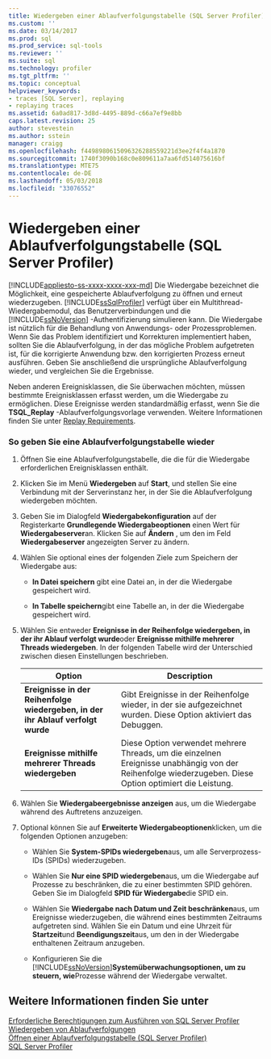 ```yaml
---
title: Wiedergeben einer Ablaufverfolgungstabelle (SQL Server Profiler) | Microsoft Docs
ms.custom: ''
ms.date: 03/14/2017
ms.prod: sql
ms.prod_service: sql-tools
ms.reviewer: ''
ms.suite: sql
ms.technology: profiler
ms.tgt_pltfrm: ''
ms.topic: conceptual
helpviewer_keywords:
- traces [SQL Server], replaying
- replaying traces
ms.assetid: 6a0ad817-3d8d-4495-889d-c66a7ef9e8bb
caps.latest.revision: 25
author: stevestein
ms.author: sstein
manager: craigg
ms.openlocfilehash: f4498980615096326288559221d3ee2f4f4a1870
ms.sourcegitcommit: 1740f3090b168c0e809611a7aa6fd514075616bf
ms.translationtype: MTE75
ms.contentlocale: de-DE
ms.lasthandoff: 05/03/2018
ms.locfileid: "33076552"
---
```

# <a name="replay-a-trace-table-sql-server-profiler"></a>Wiedergeben einer Ablaufverfolgungstabelle (SQL Server Profiler)
[!INCLUDE[appliesto-ss-xxxx-xxxx-xxx-md](../../includes/appliesto-ss-xxxx-xxxx-xxx-md.md)]
  Die Wiedergabe bezeichnet die Möglichkeit, eine gespeicherte Ablaufverfolgung zu öffnen und erneut wiederzugeben. [!INCLUDE[ssSqlProfiler](../../includes/sssqlprofiler-md.md)] verfügt über ein Multithread-Wiedergabemodul, das Benutzerverbindungen und die [!INCLUDE[ssNoVersion](../../includes/ssnoversion-md.md)] -Authentifizierung simulieren kann. Die Wiedergabe ist nützlich für die Behandlung von Anwendungs- oder Prozessproblemen. Wenn Sie das Problem identifiziert und Korrekturen implementiert haben, sollten Sie die Ablaufverfolgung, in der das mögliche Problem aufgetreten ist, für die korrigierte Anwendung bzw. den korrigierten Prozess erneut ausführen. Geben Sie anschließend die ursprüngliche Ablaufverfolgung wieder, und vergleichen Sie die Ergebnisse.  
  
 Neben anderen Ereignisklassen, die Sie überwachen möchten, müssen bestimmte Ereignisklassen erfasst werden, um die Wiedergabe zu ermöglichen. Diese Ereignisse werden standardmäßig erfasst, wenn Sie die **TSQL_Replay** -Ablaufverfolgungsvorlage verwenden. Weitere Informationen finden Sie unter [Replay Requirements](../../tools/sql-server-profiler/replay-requirements.md).  
  
### <a name="to-replay-a-trace-table"></a>So geben Sie eine Ablaufverfolgungstabelle wieder  
  
1.  Öffnen Sie eine Ablaufverfolgungstabelle, die die für die Wiedergabe erforderlichen Ereignisklassen enthält.  
  
2.  Klicken Sie im Menü **Wiedergeben** auf **Start**, und stellen Sie eine Verbindung mit der Serverinstanz her, in der Sie die Ablaufverfolgung wiedergeben möchten.  
  
3.  Geben Sie im Dialogfeld **Wiedergabekonfiguration** auf der Registerkarte **Grundlegende Wiedergabeoptionen** einen Wert für **Wiedergabeserver**an. Klicken Sie auf **Ändern** , um den im Feld **Wiedergabeserver** angezeigten Server zu ändern.  
  
4.  Wählen Sie optional eines der folgenden Ziele zum Speichern der Wiedergabe aus:  
  
    -   **In Datei speichern** gibt eine Datei an, in der die Wiedergabe gespeichert wird.  
  
    -   **In Tabelle speichern**gibt eine Tabelle an, in der die Wiedergabe gespeichert wird.  
  
5.  Wählen Sie entweder **Ereignisse in der Reihenfolge wiedergeben, in der ihr Ablauf verfolgt wurde**oder **Ereignisse mithilfe mehrerer Threads wiedergeben**. In der folgenden Tabelle wird der Unterschied zwischen diesen Einstellungen beschrieben.  
  
    |Option|Description|  
    |------------|-----------------|  
    |**Ereignisse in der Reihenfolge wiedergeben, in der ihr Ablauf verfolgt wurde**|Gibt Ereignisse in der Reihenfolge wieder, in der sie aufgezeichnet wurden. Diese Option aktiviert das Debuggen.|  
    |**Ereignisse mithilfe mehrerer Threads wiedergeben**|Diese Option verwendet mehrere Threads, um die einzelnen Ereignisse unabhängig von der Reihenfolge wiederzugeben. Diese Option optimiert die Leistung.|  
  
6.  Wählen Sie **Wiedergabeergebnisse anzeigen** aus, um die Wiedergabe während des Auftretens anzuzeigen.  
  
7.  Optional können Sie auf **Erweiterte Wiedergabeoptionen**klicken, um die folgenden Optionen anzugeben:  
  
    -   Wählen Sie **System-SPIDs wiedergeben**aus, um alle Serverprozess-IDs (SPIDs) wiederzugeben.  
  
    -   Wählen Sie **Nur eine SPID wiedergeben**aus, um die Wiedergabe auf Prozesse zu beschränken, die zu einer bestimmten SPID gehören. Geben Sie im Dialogfeld **SPID für Wiedergabe**die SPID ein.  
  
    -   Wählen Sie **Wiedergabe nach Datum und Zeit beschränken**aus, um Ereignisse wiederzugeben, die während eines bestimmten Zeitraums aufgetreten sind. Wählen Sie ein Datum und eine Uhrzeit für **Startzeit**und **Beendigungszeit**aus, um den in der Wiedergabe enthaltenen Zeitraum anzugeben.  
  
    -   Konfigurieren Sie die [!INCLUDE[ssNoVersion](../../includes/ssnoversion-md.md)]**Systemüberwachungsoptionen, um zu steuern, wie**Prozesse während der Wiedergabe verwaltet.  
  
## <a name="see-also"></a>Weitere Informationen finden Sie unter  
 [Erforderliche Berechtigungen zum Ausführen von SQL Server Profiler](../../tools/sql-server-profiler/permissions-required-to-run-sql-server-profiler.md)   
 [Wiedergeben von Ablaufverfolgungen](../../tools/sql-server-profiler/replay-traces.md)   
 [Öffnen einer Ablaufverfolgungstabelle &#40;SQL Server Profiler&#41;](../../tools/sql-server-profiler/open-a-trace-table-sql-server-profiler.md)   
 [SQL Server Profiler](../../tools/sql-server-profiler/sql-server-profiler.md)  
  
  
